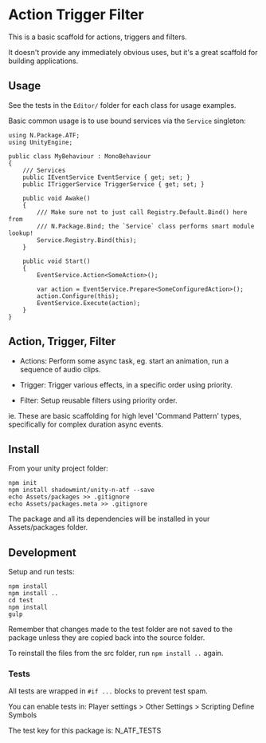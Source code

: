 # Action Trigger Filter

This is a basic scaffold for actions, triggers and filters.

It doesn't provide any immediately obvious uses, but it's a great
scaffold for building applications.

## Usage

See the tests in the `Editor/` folder for each class for usage examples.

Basic common usage is to use bound services via the `Service` singleton:

```
using N.Package.ATF;
using UnityEngine;

public class MyBehaviour : MonoBehaviour
{
    /// Services
    public IEventService EventService { get; set; }
    public ITriggerService TriggerService { get; set; }

    public void Awake()
    {
        /// Make sure not to just call Registry.Default.Bind() here from
        /// N.Package.Bind; the `Service` class performs smart module lookup!
        Service.Registry.Bind(this);
    }

    public void Start()
    {
        EventService.Action<SomeAction>();

        var action = EventService.Prepare<SomeConfiguredAction>();
        action.Configure(this);
        EventService.Execute(action);
    }
}
```

## Action, Trigger, Filter

- Actions: Perform some async task, eg. start an animation, run a sequence of audio clips.

- Trigger: Trigger various effects, in a specific order using priority.

- Filter: Setup reusable filters using priority order.

ie. These are basic scaffolding for high level 'Command Pattern' types, specifically for complex
duration async events.

## Install

From your unity project folder:

    npm init
    npm install shadowmint/unity-n-atf --save
    echo Assets/packages >> .gitignore
    echo Assets/packages.meta >> .gitignore

The package and all its dependencies will be installed in
your Assets/packages folder.

## Development

Setup and run tests:

    npm install
    npm install ..
    cd test
    npm install
    gulp

Remember that changes made to the test folder are not saved to the package
unless they are copied back into the source folder.

To reinstall the files from the src folder, run `npm install ..` again.

### Tests

All tests are wrapped in `#if ...` blocks to prevent test spam.

You can enable tests in: Player settings > Other Settings > Scripting Define Symbols

The test key for this package is: N_ATF_TESTS
